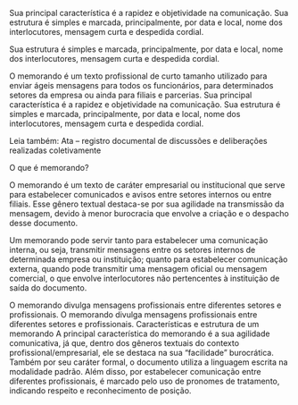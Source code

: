 Sua principal característica é a rapidez e objetividade na comunicação. Sua estrutura é simples e marcada, principalmente, por data e local, nome dos interlocutores, mensagem curta e despedida cordial.


Sua estrutura é simples e marcada, principalmente, por data e local, nome dos interlocutores, mensagem curta e despedida cordial.


O memorando é um texto profissional de curto tamanho utilizado para enviar ágeis mensagens para todos os funcionários, para determinados setores da empresa ou ainda para filiais e parcerias. Sua principal característica é a rapidez e objetividade na comunicação. Sua estrutura é simples e marcada, principalmente, por data e local, nome dos interlocutores, mensagem curta e despedida cordial.

Leia também: Ata – registro documental de discussões e deliberações realizadas coletivamente

O que é memorando?

O memorando é um texto de caráter empresarial ou institucional que serve para estabelecer comunicados e avisos entre setores internos ou entre filiais. Esse gênero textual destaca-se por sua agilidade na transmissão da mensagem, devido à menor burocracia que envolve a criação e o despacho desse documento.

Um memorando pode servir tanto para estabelecer uma comunicação interna, ou seja, transmitir mensagens entre os setores internos de determinada empresa ou instituição; quanto para estabelecer comunicação externa, quando pode transmitir uma mensagem oficial ou mensagem comercial, o que envolve interlocutores não pertencentes à instituição de saída do documento.

O memorando divulga mensagens profissionais entre diferentes setores e profissionais. 
O memorando divulga mensagens profissionais entre diferentes setores e profissionais.
Características e estrutura de um memorando
A principal característica do memorando é a sua agilidade comunicativa, já que, dentro dos gêneros textuais do contexto profissional/empresarial, ele se destaca na sua “facilidade” burocrática. Também por seu caráter formal, o documento utiliza a linguagem escrita na modalidade padrão. Além disso, por estabelecer comunicação entre diferentes profissionais, é marcado pelo uso de pronomes de tratamento, indicando respeito e reconhecimento de posição.
